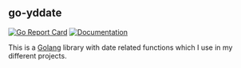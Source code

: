 ## go-yddate

[![Go Report Card](https://goreportcard.com/badge/github.com/pieterclaerhout/go-yddate)](https://goreportcard.com/report/github.com/pieterclaerhout/go-yddate)
[![Documentation](https://godoc.org/github.com/pieterclaerhout/go-yddate?status.svg)](http://godoc.org/github.com/pieterclaerhout/go-yddate)

This is a [Golang](https://golang.org) library with date related functions which I use in my different projects.

